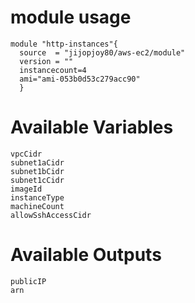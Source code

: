 # module usage
```
module "http-instances"{
  source  = "jijopjoy80/aws-ec2/module"
  version = ""
  instancecount=4
  ami="ami-053b0d53c279acc90"
  }
```
# Available Variables
```
vpcCidr
subnet1aCidr
subnet1bCidr
subnet1cCidr
imageId
instanceType
machineCount
allowSshAccessCidr
```

# Available Outputs
```
publicIP
arn
```
